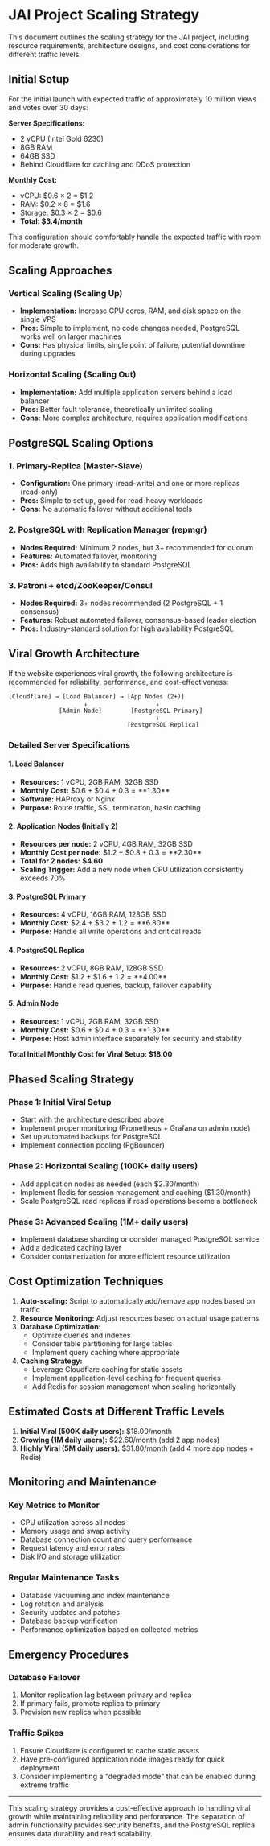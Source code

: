 # JAI Project Scaling Strategy

This document outlines the scaling strategy for the JAI project, including resource requirements, architecture designs, and cost considerations for different traffic levels.

## Initial Setup

For the initial launch with expected traffic of approximately 10 million views and votes over 30 days:

**Server Specifications:**
- 2 vCPU (Intel Gold 6230)
- 8GB RAM
- 64GB SSD
- Behind Cloudflare for caching and DDoS protection

**Monthly Cost:**
- vCPU: $0.6 × 2 = $1.2
- RAM: $0.2 × 8 = $1.6
- Storage: $0.3 × 2 = $0.6
- **Total: $3.4/month**

This configuration should comfortably handle the expected traffic with room for moderate growth.

## Scaling Approaches

### Vertical Scaling (Scaling Up)
- **Implementation:** Increase CPU cores, RAM, and disk space on the single VPS
- **Pros:** Simple to implement, no code changes needed, PostgreSQL works well on larger machines
- **Cons:** Has physical limits, single point of failure, potential downtime during upgrades

### Horizontal Scaling (Scaling Out)
- **Implementation:** Add multiple application servers behind a load balancer
- **Pros:** Better fault tolerance, theoretically unlimited scaling
- **Cons:** More complex architecture, requires application modifications

## PostgreSQL Scaling Options

### 1. Primary-Replica (Master-Slave)
- **Configuration:** One primary (read-write) and one or more replicas (read-only)
- **Pros:** Simple to set up, good for read-heavy workloads
- **Cons:** No automatic failover without additional tools

### 2. PostgreSQL with Replication Manager (repmgr)
- **Nodes Required:** Minimum 2 nodes, but 3+ recommended for quorum
- **Features:** Automated failover, monitoring
- **Pros:** Adds high availability to standard PostgreSQL

### 3. Patroni + etcd/ZooKeeper/Consul
- **Nodes Required:** 3+ nodes recommended (2 PostgreSQL + 1 consensus)
- **Features:** Robust automated failover, consensus-based leader election
- **Pros:** Industry-standard solution for high availability PostgreSQL

## Viral Growth Architecture

If the website experiences viral growth, the following architecture is recommended for reliability, performance, and cost-effectiveness:

```
[Cloudflare] → [Load Balancer] → [App Nodes (2+)] 
                     ↓                   ↓
              [Admin Node]        [PostgreSQL Primary]
                                         ↓
                                 [PostgreSQL Replica]
```

### Detailed Server Specifications

#### 1. Load Balancer
- **Resources:** 1 vCPU, 2GB RAM, 32GB SSD
- **Monthly Cost:** $0.6 + $0.4 + $0.3 = **$1.30**
- **Software:** HAProxy or Nginx
- **Purpose:** Route traffic, SSL termination, basic caching

#### 2. Application Nodes (Initially 2)
- **Resources per node:** 2 vCPU, 4GB RAM, 32GB SSD
- **Monthly Cost per node:** $1.2 + $0.8 + $0.3 = **$2.30**
- **Total for 2 nodes:** **$4.60**
- **Scaling Trigger:** Add a new node when CPU utilization consistently exceeds 70%

#### 3. PostgreSQL Primary
- **Resources:** 4 vCPU, 16GB RAM, 128GB SSD
- **Monthly Cost:** $2.4 + $3.2 + $1.2 = **$6.80**
- **Purpose:** Handle all write operations and critical reads

#### 4. PostgreSQL Replica
- **Resources:** 2 vCPU, 8GB RAM, 128GB SSD
- **Monthly Cost:** $1.2 + $1.6 + $1.2 = **$4.00**
- **Purpose:** Handle read queries, backup, failover capability

#### 5. Admin Node
- **Resources:** 1 vCPU, 2GB RAM, 32GB SSD
- **Monthly Cost:** $0.6 + $0.4 + $0.3 = **$1.30**
- **Purpose:** Host admin interface separately for security and stability

**Total Initial Monthly Cost for Viral Setup: $18.00**

## Phased Scaling Strategy

### Phase 1: Initial Viral Setup
- Start with the architecture described above
- Implement proper monitoring (Prometheus + Grafana on admin node)
- Set up automated backups for PostgreSQL
- Implement connection pooling (PgBouncer)

### Phase 2: Horizontal Scaling (100K+ daily users)
- Add application nodes as needed (each $2.30/month)
- Implement Redis for session management and caching ($1.30/month)
- Scale PostgreSQL read replicas if read operations become a bottleneck

### Phase 3: Advanced Scaling (1M+ daily users)
- Implement database sharding or consider managed PostgreSQL service
- Add a dedicated caching layer
- Consider containerization for more efficient resource utilization

## Cost Optimization Techniques

1. **Auto-scaling:** Script to automatically add/remove app nodes based on traffic
2. **Resource Monitoring:** Adjust resources based on actual usage patterns
3. **Database Optimization:**
   - Optimize queries and indexes
   - Consider table partitioning for large tables
   - Implement query caching where appropriate
4. **Caching Strategy:**
   - Leverage Cloudflare caching for static assets
   - Implement application-level caching for frequent queries
   - Add Redis for session management when scaling horizontally

## Estimated Costs at Different Traffic Levels

1. **Initial Viral (500K daily users):** $18.00/month
2. **Growing (1M daily users):** $22.60/month (add 2 app nodes)
3. **Highly Viral (5M daily users):** $31.80/month (add 4 more app nodes + Redis)

## Monitoring and Maintenance

### Key Metrics to Monitor
- CPU utilization across all nodes
- Memory usage and swap activity
- Database connection count and query performance
- Request latency and error rates
- Disk I/O and storage utilization

### Regular Maintenance Tasks
- Database vacuuming and index maintenance
- Log rotation and analysis
- Security updates and patches
- Database backup verification
- Performance optimization based on collected metrics

## Emergency Procedures

### Database Failover
1. Monitor replication lag between primary and replica
2. If primary fails, promote replica to primary
3. Provision new replica when possible

### Traffic Spikes
1. Ensure Cloudflare is configured to cache static assets
2. Have pre-configured application node images ready for quick deployment
3. Consider implementing a "degraded mode" that can be enabled during extreme traffic

---

This scaling strategy provides a cost-effective approach to handling viral growth while maintaining reliability and performance. The separation of admin functionality provides security benefits, and the PostgreSQL replica ensures data durability and read scalability.
